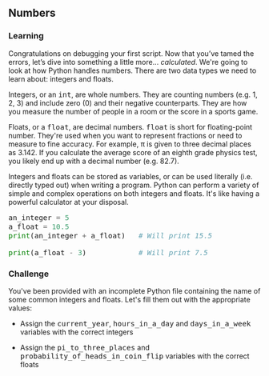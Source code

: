 <style>
code, pre {
  font-size: 0.9rem;
}
</style>

## Numbers

### Learning
Congratulations on debugging your first script. Now that you’ve tamed the errors, let’s dive into something a little more… *calculated*. We're going to look at how Python handles numbers. There are two data types we need to learn about: integers and floats.

Integers, or an ```int```, are whole numbers. They are counting numbers (e.g. 1, 2, 3) and include zero (0) and their negative counterparts. They are how you measure the number of people in a room or the score in a sports game.

Floats, or a ```float```, are decimal numbers. ```float``` is short for floating-point number. They're used when you want to represent fractions or need to measure to fine accuracy. For example, π is given to three decimal places as 3.142. If you calculate the average score of an eighth grade physics test, you likely end up with a decimal number (e.g. 82.7).

Integers and floats can be stored as variables, or can be used literally (i.e. directly typed out) when writing a program. Python can perform a variety of simple and complex operations on both integers and floats. It's like having a powerful calculator at your disposal.

```python
an_integer = 5
a_float = 10.5
print(an_integer + a_float)   # Will print 15.5

print(a_float - 3)            # Will print 7.5
```

### Challenge
You've been provided with an incomplete Python file containing the name of some common integers and floats. Let's fill them out with the appropriate values:

- Assign the ```current_year```, ```hours_in_a_day``` and ```days_in_a_week``` variables with the correct integers

- Assign the ```pi_to_three_places``` and ```probability_of_heads_in_coin_flip``` variables with the correct floats